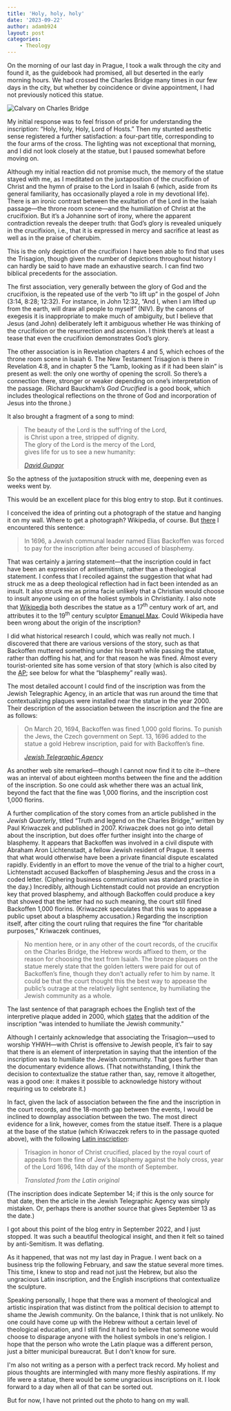 ```yaml
---
title: 'Holy, holy, holy'
date: '2023-09-22'
author: adamb924
layout: post
categories:
    - Theology
---
```


On the morning of our last day in Prague, I took a walk through the city and found it, as the guidebook had promised, all but deserted in the early morning hours. We had crossed the Charles Bridge many times in our few days in the city, but whether by coincidence or divine appointment, I had not previously noticed this statue.

![Calvary on Charles Bridge](/assets/images/charles-bridge-calvary.jpg)

My initial response was to feel frisson of pride for understanding the inscription: “Holy, Holy, Holy, Lord of Hosts.” Then my stunted aesthetic sense registered a further satisfaction: a four-part title, corresponding to the four arms of the cross. The lighting was not exceptional that morning, and I did not look closely at the statue, but I paused somewhat before moving on.

Although my initial reaction did not promise much, the memory of the statue stayed with me, as I meditated on the juxtaposition of the crucifixion of Christ and the hymn of praise to the Lord in Isaiah 6 (which, aside from its general familiarity, has occasionally played a role in my devotional life). There is an ironic contrast between the exultation of the Lord in the Isaiah passage—the throne room scene—and the humiliation of Christ at the crucifixion. But it’s a Johannine sort of irony, where the apparent contradiction reveals the deeper truth: that God’s glory is revealed uniquely in the crucifixion, i.e., that it is expressed in mercy and sacrifice at least as well as in the praise of cherubim.

This is the only depiction of the crucifixion I have been able to find that uses the Trisagion, though given the number of depictions throughout history I can hardly be said to have made an exhaustive search. I can find two biblical precedents for the association.

The first association, very generally between the glory of God and the crucifixion, is the repeated use of the verb “to lift up” in the gospel of John (3:14, 8:28; 12:32). For instance, in John 12:32, “And I, when I am lifted up from the earth, will draw all people to myself” (NIV). By the canons of exegesis it is inappropriate to make much of ambiguity, but I believe that Jesus (and John) deliberately left it ambiguous whether He was thinking of the crucifixion or the resurrection and ascension. I think there’s at least a tease that even the crucifixion demonstrates God’s glory.

The other association is in Revelation chapters 4 and 5, which echoes of the throne room scene in Isaiah 6. The New Testament Trisagion is there in Revelation 4:8, and in chapter 5  the “Lamb, looking as if it had been slain” is present as well: the only one worthy of opening the scroll. So there’s a connection there, stronger or weaker depending on one’s interpretation of the passage. (Richard Bauckham’s *God Crucified* is a good book, which includes theological reflections on the throne of God and incorporation of Jesus into the throne.)

It also brought a fragment of a song to mind:

> The beauty of the Lord is the suff’ring of the Lord,<br>
> is Christ upon a tree, stripped of dignity.<br>
> The glory of the Lord is the mercy of the Lord,<br>
> gives life for us to see a new humanity:
> 
> <cite>[David Gungor](https://theportersgate.bandcamp.com/track/have-mercy-on-me-feat-david-gungor)</cite>

So the aptness of the juxtaposition struck with me, deepening even as weeks went by.

This would be an excellent place for this blog entry to stop. But it continues.

I conceived the idea of printing out a photograph of the statue and hanging it on my wall. Where to get a photograph? Wikipedia, of course. But [there](https://en.wikipedia.org/wiki/Calvary,_Charles_Bridge) I encountered this sentence:

> In 1696, a Jewish communal leader named Elias Backoffen was forced to pay for the inscription after being accused of blasphemy.

That was certainly a jarring statement—that the inscription could in fact have been an expression of antisemitism, rather than a theological statement. I confess that I recoiled against the suggestion that what had struck me as a deep theological reflection had in fact been intended as an insult. It also struck me as prima facie unlikely that a Christian would choose to insult anyone using on of the holiest symbols in Christianity. I also note that [Wikipedia](https://en.wikipedia.org/wiki/Calvary,_Charles_Bridge) both describes the statue as a 17<sup>th</sup> century work of art, and attributes it to the 19<sup>th</sup> century sculptor [Emanuel Max](https://en.wikipedia.org/wiki/Emanuel_Max). Could Wikipedia have been wrong about the origin of the inscription?

I did what historical research I could, which was really not much. I discovered that there are various versions of the story, such as that Backoffen muttered something under his breath while passing the statue, rather than doffing his hat, and for that reason he was fined. Almost every tourist-oriented site has some version of that story (which is also cited by the [AP](https://apnews.com/article/1a2ab2a57e26edfc773441423f0bdda7); see below for what the “blasphemy” really was).

The most detailed account I could find of the inscription was from the Jewish Telegraphic Agency, in an article that was run around the time that contextualizing plaques were installed near the statue in the year 2000. Their description of the association between the inscription and the fine are as follows:

> On March 20, 1694, Backoffen was fined 1,000 gold florins. To punish the Jews, the Czech government on Sept. 13, 1696 added to the statue a gold Hebrew inscription, paid for with Backoffen’s fine.
> 
> <cite>[Jewish Telegraphic Agency](https://www.jta.org/1999/08/06/ny/cross-to-bear)</cite>

As another web site remarked—though I cannot now find it to cite it—there was an interval of about eighteen months between the fine and the addition of the inscription. So one could ask whether there was an actual link, beyond the fact that the fine was 1,000 florins, and the inscription cost 1,000 florins.

A further complication of the story comes from an article published in the *Jewish Quarterly*, titled “Truth and legend on the Charles Bridge,” written by Paul Kriwaczek and published in 2007. Kriwaczek does not go into detail about the inscription, but does offer further insight into the charge of blasphemy. It appears that Backoffen was involved in a civil dispute with Abraham Aron Lichtenstadt, a fellow Jewish resident of Prague. It seems that what would otherwise have been a private financial dispute escalated rapidly. Evidently in an effort to move the venue of the trial to a higher court, Lichtenstadt accused Backoffen of blaspheming Jesus and the cross in a coded letter. (Ciphering business communication was standard practice in the day.) Incredibly, although Lichtenstadt could not provide an encryption key that proved blasphemy, and although Backoffen could produce a key that showed that the letter had no such meaning, the court still fined Backoffen 1,000 florins. (Kriwaczek speculates that this was to appease a public upset about a blasphemy accusation.) Regarding the inscription itself, after citing the court ruling that requires the fine “for charitable purposes,” Kriwaczek continues,

> No mention here, or in any other of the court records, of the crucifix on the Charles Bridge, the Hebrew words affixed to them, or the reason for choosing the text from Isaiah. The bronze plaques on the statue merely state that the golden letters were paid for out of Backoffen’s fine, though they don’t actually refer to him by name. It could be that the court thought this the best way to appease the public’s outrage at the relatively light sentence, by humiliating the Jewish community as a whole.

The last sentence of that paragraph echoes the English text of the interpretive plaque added in 2000, which [states](https://www.alamy.com/bronze-plaque-with-explanatory-text-for-the-antisemitism-text-displayed-with-the-crucifix-and-calvary-sculpture-on-the-charles-bridge-prague-czech-rep-image337762945.html) that the addition of the inscription “was intended to humiliate the Jewish community.”

Although I certainly acknowledge that associating the Trisagion—used to worship YHWH—with Christ is offensive to Jewish people, it’s fair to say that there is an element of interpretation in saying that the intention of the inscription was to humiliate the Jewish community. That goes further than the documentary evidence allows. (That notwithstanding, I think the decision to contextualize the statue rather than, say, remove it altogether, was a good one: it makes it possible to acknowledge history without requiring us to celebrate it.)

In fact, given the lack of association between the fine and the inscription in the court records, and the 18-month gap between the events, I would be inclined to downplay association between the two. The most direct evidence for a link, however, comes from the statue itself. There is a plaque at the base of the statue (which Kriwaczek refers to in the passage quoted above), with the following [Latin inscription](https://upload.wikimedia.org/wikipedia/commons/1/10/3.souso%C5%A1%C3%AD_K%C5%99%C3%AD%C5%BEe_s_Kalv%C3%A1ri%C3%AD.jpg):

> Trisagion in honor of Christ crucified, placed by the royal court of appeals from the fine of Jew’s blasphemy against the holy cross, year of the Lord 1696, 14th day of the month of September.
> 
> <cite>Translated from the Latin original</cite>

(The inscription does indicate September 14; if this is the only source for that date, then the article in the Jewish Telegraphic Agency was simply mistaken. Or, perhaps there is another source that gives September 13 as the date.)

I got about this point of the blog entry in September 2022, and I just stopped. It was such a beautiful theological insight, and then it felt so tained by anti-Semitism. It was deflating.

As it happened, that was not my last day in Prague. I went back on a business trip the following February, and saw the statue several more times. This time, I knew to stop and read not just the Hebrew, but also the ungracious Latin inscription, and the English inscriptions that contextualize the sculpture.

Speaking personally, I hope that there was a moment of theological and artistic inspiration that was distinct from the political decision to attempt to shame the Jewish community. On the balance, I think that is not unlikely. No one could have come up with the Hebrew without a certain level of theological education, and I still find it hard to believe that someone would choose to disparage anyone with the holiest symbols in one's religion. I hope that the person who wrote the Latin plaque was a different person, just a bitter municipal bureaucrat. But I don't know for sure.

I'm also not writing as a person with a perfect track record. My holiest and pious thoughts are intermingled with many more fleshly aspirations. If my life were a statue, there would be some ungracious inscriptions on it. I look forward to a day when all of that can be sorted out.

But for now, I have not printed out the photo to hang on my wall.
